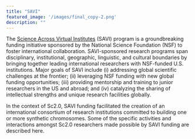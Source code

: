 ```yaml
---
title: "SAVI"
featured_image: '/images/final_copy-2.png'
description: ""
---
```


The [Science Across Virtual Institutes](/files/nsf-savi.pdf) (SAVI) program is a groundbreaking funding initiative sponsored by the National Science Foundation (NSF) to foster international collaboration. SAVI-sponsored research programs span disciplinary, institutional, geographic, linguistic, and cultural boundaries by bringing together leading international researchers with NSF-funded U.S. institutions. Major goals of SAVI include (i) addressing global scientific challenges at the frontier; (ii) leveraging NSF funding with new global funding opportunities; (iii) providing mentorship and training to junior researchers in the US and abroad; and (iv) catalyzing the sharing of intellectual strengths and unique research facilities globally.

In the context of Sc2.0, SAVI funding facilitated the creation of an international consortium of research institutions committed to building one or more synthetic chromosomes.  Some of the specific activities and interactions amongst Sc2.0 researchers made possible by SAVI funding are described here.
